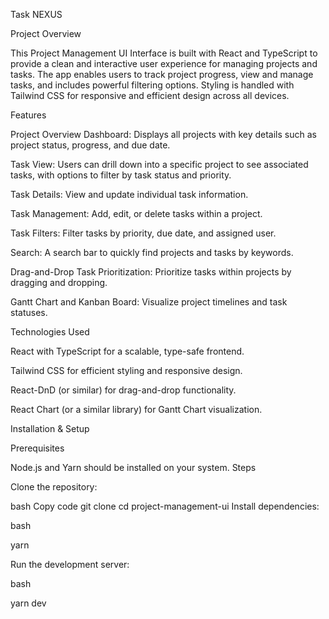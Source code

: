 Task NEXUS

Project Overview

This Project Management UI Interface is built with React and TypeScript to provide a clean and interactive user experience for managing projects and tasks. The app enables users to track project progress, view and manage tasks, and includes powerful filtering options. Styling is handled with Tailwind CSS for responsive and efficient design across all devices.

Features

Project Overview Dashboard: Displays all projects with key details such as project status, progress, and due date.

Task View: Users can drill down into a specific project to see associated tasks, with options to filter by task status and priority.

Task Details: View and update individual task information.

Task Management: Add, edit, or delete tasks within a project.

Task Filters: Filter tasks by priority, due date, and assigned user.

Search: A search bar to quickly find projects and tasks by keywords.

Drag-and-Drop Task Prioritization: Prioritize tasks within projects by dragging and dropping.

Gantt Chart and Kanban Board: Visualize project timelines and task statuses.


Technologies Used

React with TypeScript for a scalable, type-safe frontend.

Tailwind CSS for efficient styling and responsive design.

React-DnD (or similar) for drag-and-drop functionality.

React Chart (or a similar library) for Gantt Chart visualization.


Installation & Setup

Prerequisites

Node.js and Yarn should be installed on your system.
Steps

Clone the repository:

bash
Copy code
git clone <repository-url>
cd project-management-ui
Install dependencies:

bash

yarn 

Run the development server:

bash

yarn dev



